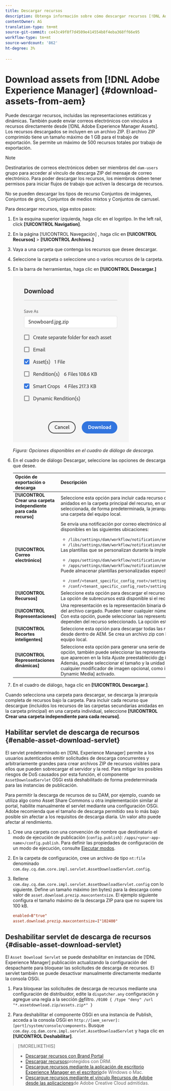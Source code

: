 ```yaml
---
title: Descargar recursos
description: Obtenga información sobre cómo descargar recursos [!DNL Adobe Experience Manager] desde y habilitar o deshabilitar la funcionalidad de descarga.
contentOwner: AG
translation-type: tm+mt
source-git-commit: ce43c49f8f7d4509e414554b8f4eba368ff66e95
workflow-type: tm+mt
source-wordcount: '862'
ht-degree: 3%

---
```



# Download assets from [!DNL Adobe Experience Manager] {#download-assets-from-aem}

Puede descargar recursos, incluidas las representaciones estáticas y dinámicas. También puede enviar correos electrónicos con vínculos a recursos directamente desde [!DNL Adobe Experience Manager Assets]. Los recursos descargados se incluyen en un archivo ZIP. El archivo ZIP comprimido tiene un tamaño máximo de 1 GB para el trabajo de exportación. Se permite un máximo de 500 recursos totales por trabajo de exportación.

>[!NOTE]
>
>Destinatarios de correos electrónicos deben ser miembros del `dam-users` grupo para acceder al vínculo de descarga ZIP del mensaje de correo electrónico. Para poder descargar los recursos, los miembros deben tener permisos para iniciar flujos de trabajo que activen la descarga de recursos.

No se pueden descargar los tipos de recurso Conjuntos de imágenes, Conjuntos de giros, Conjuntos de medios mixtos y Conjuntos de carrusel.

Para descargar recursos, siga estos pasos:

1. En la esquina superior izquierda, haga clic en el logotipo. In the left rail, click **[!UICONTROL Navigation]**.
1. En la página [!UICONTROL Navegación] , haga clic en **[!UICONTROL Recursos]** > **[!UICONTROL Archivos.]**
1. Vaya a una carpeta que contenga los recursos que desee descargar.
1. Seleccione la carpeta o seleccione uno o varios recursos de la carpeta.
1. En la barra de herramientas, haga clic en **[!UICONTROL Descargar.]**

   ![Opciones disponibles al descargar recursos de Recursos Experience Manager](/help/assets/assets/asset-download1.png)

   *Figura: Opciones disponibles en el cuadro de diálogo de descarga.*

1. En el cuadro de diálogo Descargar, seleccione las opciones de descarga que desee.

   | Opción de exportación o descarga | Descripción |
   |---|---|
   | **[!UICONTROL Crear una carpeta independiente para cada recurso]** | Seleccione esta opción para incluir cada recurso que descargue, incluidos los recursos de carpetas secundarias anidados en la carpeta principal del recurso, en una carpeta del equipo local. Cuando esta opción no está seleccionada, de forma predeterminada, la jerarquía de carpetas se ignora y todos los recursos se descargan en una carpeta del equipo local. |
   | **[!UICONTROL Correo electrónico]** | Se envía una notificación por correo electrónico al usuario. Las plantillas de correo electrónico estándar están disponibles en las siguientes ubicaciones:<ul><li>`/libs/settings/dam/workflow/notification/email/downloadasset`.</li><li>`/libs/settings/dam/workflow/notification/email/transientworkflowcompleted`.</li></ul> Las plantillas que se personalizan durante la implementación están disponibles en las siguientes ubicaciones: <ul><li>`/apps/settings/dam/workflow/notification/email/downloadasset`.</li><li>`/apps/settings/dam/workflow/notification/email/transientworkflowcompleted`.</li></ul>Puede almacenar plantillas personalizadas específicas del inquilino en las siguientes ubicaciones:<ul><li>`/conf/<tenant_specific_config_root>/settings/dam/workflow/notification/email/downloadasset`.</li><li>`/conf/<tenant_specific_config_root>/settings/dam/workflow/notification/email/transientworkflowcompleted`.</li></ul> |
   | **[!UICONTROL Recursos]** | Seleccione esta opción para descargar el recurso en su formulario original sin ninguna representación.<br>La opción de subrecursos está disponible si el recurso original tiene subrecursos. |
   | **[!UICONTROL Representaciones]** | Una representación es la representación binaria de un recurso. Los recursos tienen una representación principal: la del archivo cargado. Pueden tener cualquier número de representaciones. <br> Con esta opción, puede seleccionar las representaciones que desee descargar. Las representaciones disponibles dependen del recurso seleccionado. La opción está disponible si el recurso tiene representaciones. |
   | **[!UICONTROL Recortes inteligentes]** | Seleccione esta opción para descargar todas las representaciones de recorte inteligente del recurso seleccionado desde dentro de AEM. Se crea un archivo zip con las representaciones de recorte inteligente y se descarga en el equipo local. |
   | **[!UICONTROL Representaciones dinámicas]** | Seleccione esta opción para generar una serie de representaciones alternativas en tiempo real. Al seleccionar esta opción, también puede seleccionar las representaciones que desea crear dinámicamente seleccionando una de las que aparecen en la lista Ajuste preestablecido [de](image-presets.md) imagen. <br>Además, puede seleccionar el tamaño y la unidad de medida, el formato, el espacio de color, la resolución y cualquier modificador de imagen opcional, como invertir la imagen. La opción solo está disponible si se ha [!DNL Dynamic Media] activado. |

1. En el cuadro de diálogo, haga clic en **[!UICONTROL Descargar.]**.

Cuando selecciona una carpeta para descargar, se descarga la jerarquía completa de recursos bajo la carpeta. Para incluir cada recurso que descargue (incluidos los recursos de las carpetas secundarias anidadas en la carpeta principal) en una carpeta individual, seleccione **[!UICONTROL Crear una carpeta independiente para cada recurso]**.

## Habilitar servlet de descarga de recursos {#enable-asset-download-servlet}

El servlet predeterminado en [!DNL Experience Manager] permite a los usuarios autenticados emitir solicitudes de descarga concurrentes y arbitrariamente grandes para crear archivos ZIP de recursos visibles para ellos que pueden sobrecargar el servidor y la red. Para mitigar los posibles riesgos de DoS causados por esta función, el componente `AssetDownloadServlet` OSGi está deshabilitado de forma predeterminada para las instancias de publicación.

Para permitir la descarga de recursos de su DAM, por ejemplo, cuando se utiliza algo como Asset Share Commons u otra implementación similar al portal, habilite manualmente el servlet mediante una configuración OSGi. Adobe recomienda que el tamaño de descarga permitido sea lo más bajo posible sin afectar a los requisitos de descarga diaria. Un valor alto puede afectar al rendimiento.

1. Cree una carpeta con una convención de nombre que destinatario el modo de ejecución de publicación (`config.publish`): `/apps/<your-app-name>/config.publish`. Para definir las propiedades de configuración de un modo de ejecución, consulte [Ejecutar modos](/help/sites-deploying/configure-runmodes.md#defining-configuration-properties-for-a-run-mode).
1. En la carpeta de configuración, cree un archivo de tipo `nt:file` denominado `com.day.cq.dam.core.impl.servlet.AssetDownloadServlet.config`.
1. Rellene `com.day.cq.dam.core.impl.servlet.AssetDownloadServlet.config` con lo siguiente. Define un tamaño máximo (en bytes) para la descarga como valor de `asset.download.prezip.maxcontentsize`. El ejemplo siguiente configura el tamaño máximo de la descarga ZIP para que no supere los 100 kB.

   ```conf
   enabled=B"true"
   asset.download.prezip.maxcontentsize=I"102400"
   ```

## Deshabilitar servlet de descarga de recursos {#disable-asset-download-servlet}

El `Asset Download Servlet` se puede deshabilitar en instancias de [!DNL Experience Manager] publicación actualizando la configuración del despachante para bloquear las solicitudes de descarga de recursos. El servlet también se puede desactivar manualmente directamente mediante la consola OSGi.

1. Para bloquear las solicitudes de descarga de recursos mediante una configuración de distribuidor, edite la `dispatcher.any` configuración y agregue una regla a la sección [de](https://docs.adobe.com/content/help/en/experience-manager-dispatcher/using/configuring/dispatcher-configuration.html#defining-a-filter)filtro. `/0100 { /type "deny" /url "*.assetdownload.zip/assets.zip*" }`

1. Para deshabilitar el componente OSGi en una instancia de Publish, acceda a la consola OSGi en `http://[aem_server]:[port]/system/console/components`. Busque `com.day.cq.dam.core.impl.servlet.AssetDownloadServlet` y haga clic en **[!UICONTROL Deshabilitar]**.

>[!MORELIKETHIS]
>
>* [Descargar recursos con Brand Portal](https://docs.adobe.com/content/help/en/experience-manager-brand-portal/using/download/brand-portal-download-assets.html)
>* [Descargar recursos](drm.md)protegidos con DRM.
>* [Descargue recursos mediante la aplicación de escritorio Experience Manager en el escritorio](https://docs.adobe.com/content/help/en/experience-manager-desktop-app/using/using.html#download-assets)de Windows o Mac.
>* [Descargue recursos mediante el vínculo Recursos de Adobe desde las aplicaciones](https://helpx.adobe.com/enterprise/using/manage-assets-using-adobe-asset-link.html)de Adobe Creative Cloud admitidas.

